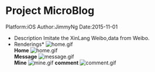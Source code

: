 # Project MicroBlog
Platform:iOS  Author:JimmyNg  Date:2015-11-01
* Description Imitate the XinLang Weibo,data from Weibo.  
* Renderings* ![home.gif](https://github.com/Jimmy6464/MicroBlog/blob/master/author.gif)  
**Home** ![home.gif](https://github.com/Jimmy6464/MicroBlog/blob/master/home.gif)  
**Message** ![message.gif](https://github.com/Jimmy6464/MicroBlog/blob/master/message.gif)  
**Mine** ![mine.gif](https://github.com/Jimmy6464/MicroBlog/blob/master/mine.gif)
**comment** ![comment.gif](https://github.com/Jimmy6464/MicroBlog/blob/master/comment.gif)  


